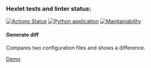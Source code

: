 ### Hexlet tests and linter status:
[![Actions Status](https://github.com/RomanUtolin/python-project-lvl2/workflows/hexlet-check/badge.svg)](https://github.com/RomanUtolin/python-project-lvl2/actions)
[![Python application](https://github.com/RomanUtolin/python-project-lvl2/actions/workflows/python-app.yml/badge.svg)](https://github.com/RomanUtolin/python-project-lvl2/actions/workflows/python-app.yml)
[![Maintainability](https://api.codeclimate.com/v1/badges/d7993a3709f88c605334/maintainability)](https://codeclimate.com/github/RomanUtolin/python-project-lvl2/maintainability)
#### Generate diff

Compares two configuration files and shows a difference.

[Demo](https://asciinema.org/a/522350)